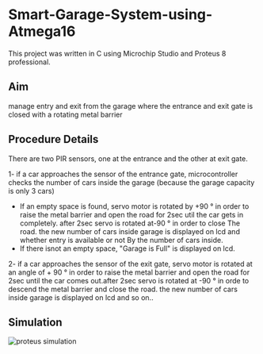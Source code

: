# Smart-Garage-System-using-Atmega16
This project was written in C using Microchip Studio and Proteus 8 professional.
## Aim
manage entry and exit from the garage where the entrance and exit gate is closed with a rotating metal barrier
## Procedure Details
There are  two PIR sensors, one at the entrance and the other at exit gate.

1- if a car approaches the sensor of the entrance gate, microcontroller checks the number of cars inside the garage (because the garage capacity is only 3 cars) 
- If an empty space is found, servo motor is rotated by +90 ° in order to raise the metal barrier and open the road for 2sec util the car gets in completely. after 2sec servo is rotated at-90 ° in order to close The road.
the new number of cars inside garage is displayed on lcd and whether entry is available or not By the number of cars inside.
- If there isnot an empty space, "Garage is Full" is displayed on lcd.

2- if a car approaches the sensor of the exit gate, servo motor is rotated at an angle of + 90 ° in order to raise the metal barrier and open the road for 2sec until the car comes out.after 2sec servo is rotated at -90 ° in orde to descend the metal barrier and close the road.
the new number of cars inside garage is displayed on lcd and so on..

## Simulation
![proteus simulation](https://user-images.githubusercontent.com/104006521/191812755-5d613402-7b22-495b-9ffb-6d22d6e189d0.png)
